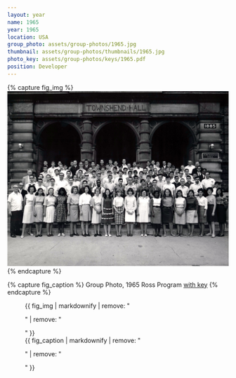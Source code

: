 ```yaml
---
layout: year
name: 1965
year: 1965
location: USA
group_photo: assets/group-photos/1965.jpg
thumbnail: assets/group-photos/thumbnails/1965.jpg
photo_key: assets/group-photos/keys/1965.pdf
position: Developer
---
```

{% capture fig_img %}
[![1965](/assets/group-photos/1965.jpg)](/assets/group-photos/keys/1965.pdf)
{% endcapture %}

{% capture fig_caption %}
Group Photo, 1965 Ross Program [with key](/assets/group-photos/keys/1965.pdf)
{% endcapture %}

<figure>
  {{ fig_img | markdownify | remove: "<p>" | remove: "</p>" }}
  <figcaption>{{ fig_caption | markdownify | remove: "<p>" | remove: "</p>" }}</figcaption>
</figure>
